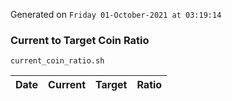 Generated on `Friday 01-October-2021 at 03:19:14`

### Current to Target Coin Ratio
`current_coin_ratio.sh`

Date|Current|Target|Ratio
---|---|---|---
